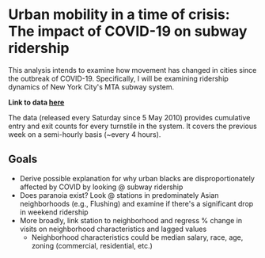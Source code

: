 # Urban mobility in a time of crisis: The impact of COVID-19 on subway ridership

This analysis intends to examine how movement has changed in cities since the outbreak of COVID-19. Specifically, I will be examining ridership dynamics of New York City's MTA subway system.

**Link to data [here](http://web.mta.info/developers/turnstile.html)**

The data (released every Saturday since 5 May 2010) provides cumulative entry and exit counts for every turnstile in the system. It covers the previous week on a semi-hourly basis (~every 4 hours).
## Goals
- Derive possible explanation for why urban blacks are disproportionately affected by COVID by looking @ subway ridership
- Does paranoia exist? Look @ stations in predominately Asian neighborhoods (e.g., Flushing) and examine if there's a significant drop in weekend ridership
- More broadly, link station to neighborhood and regress % change in visits on neighborhood characteristics and lagged values
	- Neighborhood characteristics could be median salary, race, age, zoning (commercial, residential, etc.)

